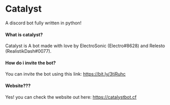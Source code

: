 # Catalyst

A discord bot fully written in python!

#### What is catalyst?
Catalyst is A bot made with love by ElectroSonic (Electro#8628) and Relesto (RealistikDash#0077).

#### How do i invite the bot?
You can invite the bot using this link: https://bit.ly/3tjRuhc

#### Website???
Yes! you can check the website out here: https://catalystbot.cf
